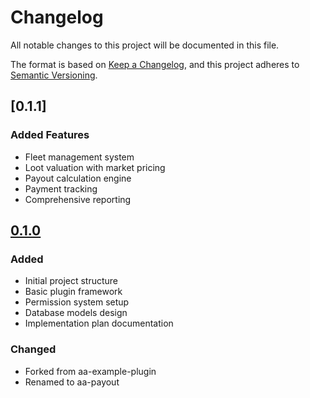 # Changelog

All notable changes to this project will be documented in this file.

The format is based on [Keep a Changelog](https://keepachangelog.com/en/1.0.0/),
and this project adheres to [Semantic Versioning](https://semver.org/spec/v2.0.0.html).

## [0.1.1]

### Added Features
- Fleet management system
- Loot valuation with market pricing
- Payout calculation engine
- Payment tracking
- Comprehensive reporting

## [0.1.0] 

### Added
- Initial project structure
- Basic plugin framework
- Permission system setup
- Database models design
- Implementation plan documentation

### Changed
- Forked from aa-example-plugin
- Renamed to aa-payout

[Unreleased]: https://github.com/guarzo/aa-payout/compare/v0.1.0...HEAD
[0.1.0]: https://github.com/guarzo/aa-payout/releases/tag/v0.1.0
